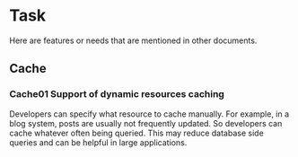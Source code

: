# Task

Here are features or needs that are mentioned in other documents.

## Cache

### Cache01 Support of dynamic resources caching

Developers can specify what resource to cache manually. For example, in a blog system, posts are usually not frequently updated. So developers can cache whatever often being queried. This may reduce database side queries and can be helpful in large applications.